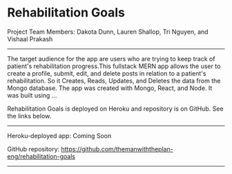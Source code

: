 # Rehabilitation Goals

Project Team Members: Dakota Dunn, Lauren Shallop, Tri Nguyen, and Vishaal Prakash
____________

The target audience for the app are users who are trying to keep track of patient's rehabilitation progress.This fullstack MERN app allows the user to create a profile, submit, edit, and delete posts in relation to a patient's rehabilitation. So it Creates, Reads, Updates, and Deletes the data from the Mongo database. The app was created with Mongo, React, and Node. It was built using ...

Rehabilitation Goals is deployed on Heroku and repository is on GitHub. See the links below.

- - - -
Heroku-deployed app: Coming Soon

GitHub repository: https://github.com/themanwiththeplan-eng/rehabilitation-goals

- - - -

